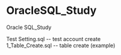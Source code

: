 # OracleSQL_Study
Oracle SQL_Study

Test Setting.sql -- test account create
<br>
1_Table_Create.sql -- table create (example)
<br>
